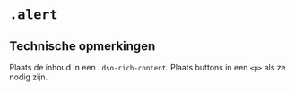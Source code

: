 # `.alert`

## Technische opmerkingen

Plaats de inhoud in een `.dso-rich-content`. Plaats buttons in een `<p>` als ze nodig zijn.
